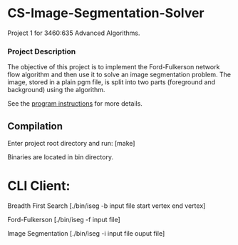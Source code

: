 CS-Image-Segmentation-Solver
============================

Project 1 for 3460:635 Advanced Algorithms.

### Project Description

The objective of this project is to implement the Ford-Fulkerson network flow algorithm and then use
it to solve an image segmentation problem. The image, stored in a plain pgm file, is split into two
parts (foreground and background) using the algorithm.

See the <a href="http://www.cs.uakron.edu/~zduan/class/635/projects/project1/project1.htm">program
instructions</a> for more details.

## Compilation
Enter project root directory and run:
[make]

Binaries are located in bin directory.

CLI Client:
===========
Breadth First Search
[./bin/iseg -b input file start vertex end vertex]

Ford-Fulkerson
[./bin/iseg -f input file]

Image Segmentation
[./bin/iseg -i input file ouput file]
